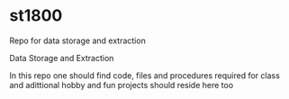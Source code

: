# st1800
Repo for data storage and extraction

Data Storage and Extraction

In this repo one should find code, files and procedures required for class and adittional hobby and fun projects should reside here too
